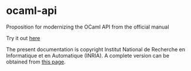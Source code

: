 # ocaml-api

Proposition for modernizing the OCaml API from the official manual

Try it out [here](https://sanette.github.io/ocaml-api/)


The present documentation is copyright Institut National de Recherche
en Informatique et en Automatique (INRIA). A complete version can be
obtained from
[this page](http://caml.inria.fr/pub/docs/manual-ocaml/).
